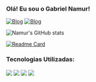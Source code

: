### Olá! Eu sou o Gabriel Namur!
[![Blog](https://img.shields.io/badge/Instagram-E4405F?style=for-the-badge&logo=instagram&logoColor=white)](https://www.instagram.com/gabriel.namur/)
[![Blog](https://img.shields.io/badge/LinkedIn-0077B5?style=for-the-badge&logo=linkedin&logoColor=white)](https://www.linkedin.com/in/gabriel-namur/)

![Namur's GitHub stats](https://github-readme-stats.vercel.app/api?username=gabrielnamur&show_icons=true&theme=radical)

[![Readme Card](https://github-readme-stats.vercel.app/api/pin/?username=anuraghazra&repo=github-readme-stats)](https://github.com/anuraghazra/github-readme-stats)


### Tecnologias Utilizadas:

<div style="display: inline_block">
  <img align="center" src="https://img.shields.io/badge/HTML5-E34F26?style=for-the-badge&logo=html5&logoColor=white" />
   <img align="center" src="https://img.shields.io/badge/JavaScript-F7DF1E?style=for-the-badge&logo=javascript&logoColor=black" />
    <img align="center" src="https://img.shields.io/badge/CSS-239120?&style=for-the-badge&logo=css3&logoColor=white" />
     <img align="center" src="mysql 	https://img.shields.io/badge/MySQL-005C84?style=for-the-badge&logo=mysql&logoColor=white" />
</div>

